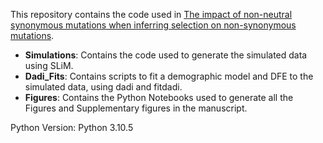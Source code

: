 This repository contains the code used in [The impact of non-neutral synonymous mutations when inferring selection on non-synonymous mutations](https://doi.org/10.1101/2024.02.07.579314). 

* **Simulations**: Contains the code used to generate the simulated data using SLiM.
* **Dadi_Fits**: Contains scripts to fit a demographic model and DFE to the simulated data, using dadi and fitdadi.
* **Figures**: Contains the Python Notebooks used to generate all the Figures and Supplementary figures in the manuscript.

Python Version: Python 3.10.5

